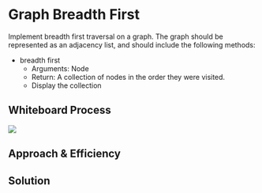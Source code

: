# Graph Breadth First

Implement breadth first traversal on a graph. The graph should be represented as an adjacency list, and should include the following methods:

- breadth first
  - Arguments: Node
  - Return: A collection of nodes in the order they were visited.
  - Display the collection

## Whiteboard Process

![](/javascript/graphs/)

## Approach & Efficiency

## Solution
